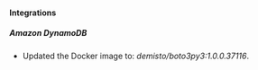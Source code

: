 #### Integrations
##### Amazon DynamoDB
- Updated the Docker image to: *demisto/boto3py3:1.0.0.37116*.
